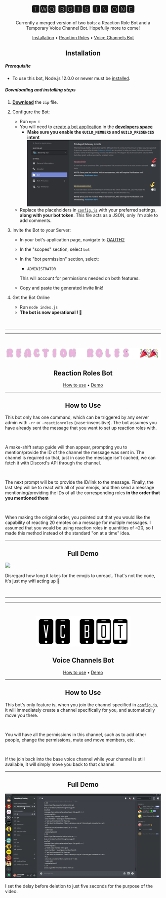 <div align="center">

# 🆃🆆🅾 🅱🅾🆃🆂 🅸🅽 🅾🅽🅴

Currently a merged version of two bots: a Reaction Role Bot and a Temporary Voice Channel Bot. Hopefully more to come!

[Installation](#Installation) • [Reaction Roles](#Reaction-Roles-Bot) • [Voice Channels Bot](#Voice-Channels-Bot)

## Installation

</div>

##### Prerequisite

- To use this bot, Node.js 12.0.0 or newer must be [installed](https://nodejs.org/en/download/).

##### Downloading and installing steps

1.  **[Download](https://github.com/jay1934/Reaction-Role-Bot/archive/merged.zip)** the `zip` file.

2.  Configure the Bot:

    - Run `npm i`
    - You will need to [create a bot application](https://discordjs.guide/preparations/setting-up-a-bot-application.html#creating-your-bot) in the **[developers space](https://discordapp.com/developers/applications/me)**
      - **Make sure you enable the `GUILD_MEMBERS` and `GUILD_PRESENCES` intent**
      ![](/assets/misc/intents.jpg)
    - Replace the placeholders in [`config.js`](/config.js) with your preferred settings, **along with your bot token**. This file acts as a JSON, only I'm able to add comments.

3.  Invite the Bot to your Server:

    - In your bot's application page, navigate to [OAUTH2](https://discord.com/developers/applications/771430839250059274/oauth2)
    - In the "scopes" section, select `bot`
    - In the "bot permission" section, select:

      - `ADMINISTRATOR`

      This will account for permissions needed on both features.

    - Copy and paste the generated invite link!

4.  Get the Bot Online
    - Run `node index.js`
    - **The bot is now operational ! 🎉**

<br>

---

---

<br>

![](/assets/logos/reactionsBanner.png)

<div align="center">

## Reaction Roles Bot

[How to use](#How-To-Use) • [Demo](#Full-Demo)

---

## How to Use

</div>

This bot only has one command, which can be triggered by any server admin with `-rr` or `-reactionroles` (case-insensitive). The bot assumes you have already sent the message that you want to set up reaction roles with.

<br>

A make-shift setup guide will then appear, prompting you to mention/provide the ID of the channel the message was sent in. The channel is required so that, just in case the message isn't cached, we can fetch it with Discord's API through the channel.

<br>

The next prompt will be to provide the ID/link to the message. Finally, the last step will be to react with all of your emojis, and then send a message mentioning/providing the IDs of all the corresponding roles **in the order that you mentioned them**

<br>

When making the original order, you pointed out that you would like the capability of reacting 20 emotes on a message for multiple messages. I assumed that you would be using reaction roles in quantities of ~20, so I made this method instead of the standard "on at a time" idea.

---

<div align="center">

## Full Demo

</div>

![](/assets/demos/reactionsDemo.gif)

Disregard how long it takes for the emojis to unreact. That's not the code, it's just my wifi acting up 🤣

<br>

---

---

<br>

<div align="center">

![](/assets/logos/channelsBanner.png)

## Voice Channels Bot

[How to use](#How-To-Use) • [Demo](#Full-Demo)

---

## How to Use

</div>

This bot's only feature is, when you join the channel specified in [`config.js`](/config.js), it will immediately create a channel specifically for you, and automatically move you there.

<br>

You will have all the permissions in this channel, such as to add other people, change the permissions, mute and move members, etc.

<br>

If the join back into the base voice channel while your channel is still available, it will simply move you back to that channel.

---

<div align="center">

## Full Demo

</div>

![](/assets/demos/channelsDemo.gif)

I set the delay before deletion to just five seconds for the purpose of the video.
